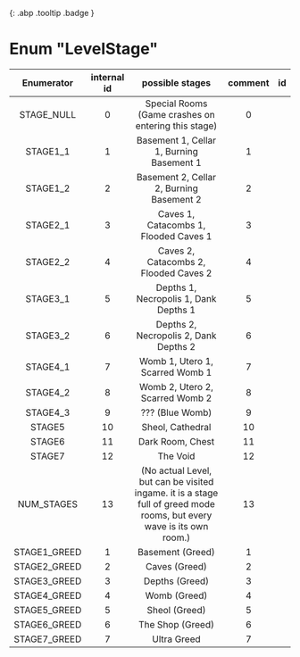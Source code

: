 [ ](#){: .abp .tooltip .badge }
# Enum "LevelStage"
| Enumerator|internal id|possible stages|comment|id|
|:--:|:--:|:--:|:--:|:--:|
| STAGE_NULL | 0 | Special Rooms (Game crashes on entering this stage) | 0 |
| STAGE1_1 | 1 | Basement 1, Cellar 1, Burning Basement 1 | 1 |
| STAGE1_2 | 2 | Basement 2, Cellar 2, Burning Basement 2 | 2 |
| STAGE2_1 | 3 | Caves 1, Catacombs 1, Flooded Caves 1 | 3 |
| STAGE2_2 | 4 | Caves 2, Catacombs 2, Flooded Caves 2 | 4 |
| STAGE3_1 | 5 | Depths 1, Necropolis 1, Dank Depths 1 | 5 |
| STAGE3_2 | 6 | Depths 2, Necropolis 2, Dank Depths 2 | 6 |
| STAGE4_1 | 7 | Womb 1, Utero 1, Scarred Womb 1 | 7 |
| STAGE4_2 | 8 | Womb 2, Utero 2, Scarred Womb 2 | 8 |
| STAGE4_3 | 9 | ??? (Blue Womb) | 9 |
| STAGE5 | 10 | Sheol, Cathedral | 10 |
| STAGE6 | 11 | Dark Room, Chest | 11 |
| STAGE7 | 12 | The Void | 12 |
| NUM_STAGES | 13 | (No actual Level, but can be visited ingame. it is a stage full of greed mode rooms, but every wave is its own room.) | 13 |
| STAGE1_GREED | 1 | Basement (Greed) | 1 |
| STAGE2_GREED | 2 | Caves (Greed) | 2 |
| STAGE3_GREED | 3 | Depths (Greed) | 3 |
| STAGE4_GREED | 4 | Womb (Greed) | 4 |
| STAGE5_GREED | 5 | Sheol (Greed) | 5 |
| STAGE6_GREED | 6 | The Shop (Greed) | 6 |
| STAGE7_GREED | 7 | Ultra Greed | 7 |